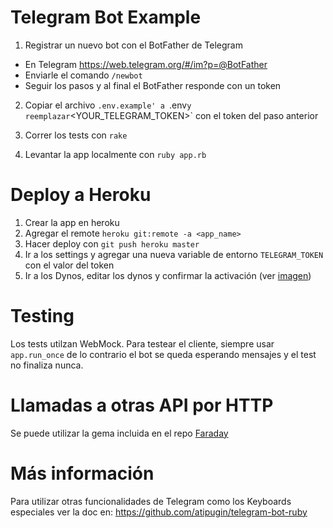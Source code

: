 Telegram Bot Example
====================

1. Registrar un nuevo bot con el BotFather de Telegram

* En Telegram https://web.telegram.org/#/im?p=@BotFather
* Enviarle el comando `/newbot`
* Seguir los pasos y al final el BotFather responde con un token

2. Copiar el archivo `.env.example' a `.env` y reemplazar `<YOUR_TELEGRAM_TOKEN>` con el token del paso anterior

3. Correr los tests con `rake`

4. Levantar la app localmente con `ruby app.rb`

# Deploy a Heroku

1. Crear la app en heroku
2. Agregar el remote `heroku git:remote -a <app_name>`
3. Hacer deploy con `git push heroku master`
4. Ir a los settings y agregar una nueva variable de entorno `TELEGRAM_TOKEN` con el valor del token
5. Ir a los Dynos, editar los dynos y confirmar la activación (ver [imagen](https://www.dropbox.com/s/h2hqimu7pbsqrhj/Screenshot%202019-05-15%2021.38.07.png?dl=0))

# Testing

Los tests utilzan WebMock. Para testear el cliente, siempre usar `app.run_once` de lo contrario el bot se queda esperando mensajes y el test no finaliza nunca.

# Llamadas a otras API por HTTP

Se puede utilizar la gema incluida en el repo [Faraday](https://github.com/lostisland/faraday#faraday)

# Más información

Para utilizar otras funcionalidades de Telegram como los Keyboards especiales ver la doc en: https://github.com/atipugin/telegram-bot-ruby

 